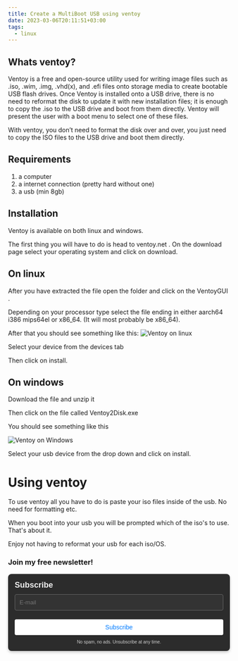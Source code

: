 ```yaml
---
title: Create a MultiBoot USB using ventoy
date: 2023-03-06T20:11:51+03:00
tags:
  - linux
---
```

## Whats ventoy?
Ventoy is a free and open-source utility used for writing image files such as .iso, .wim, .img, .vhd(x), and .efi files onto storage media to create bootable USB flash drives. Once Ventoy is installed onto a USB drive, there is no need to reformat the disk to update it with new installation files; it is enough to copy the .iso to the USB drive and boot from them directly. Ventoy will present the user with a boot menu to select one of these files.


With ventoy, you don’t need to format the disk over and over, you just need to copy the ISO files to the USB drive and boot them directly.
## Requirements
1. a computer
2. a internet connection (pretty hard without one)
3. a usb (min 8gb)

## Installation
Ventoy is available on both linux and windows.

The first thing you will have to do is head to ventoy.net . On the download page select your operating system and click on download.

## On linux
After you have extracted the file open the folder and click on the VentoyGUI .

Depending on your processor type select the file ending in either aarch64 i386 mips64el or x86_64. (It will most probably be x86_64).

After that you should see something like this:
![Ventoy on linux](../assets/ventoy.webp)

Select your device from the devices tab

Then click on install.

## On windows
Download the file and unzip it

Then click on the file called Ventoy2Disk.exe

You should see something like this

![Ventoy on Windows](../assets/ventoy-win.webp)

Select your usb device from the drop down and click on install.

# Using ventoy 
To use ventoy all you have to do is paste your iso files inside of the usb. No need for formatting etc.

When you boot into your usb you will be prompted which of the iso's to use. That's about it.

Enjoy not having to reformat your usb for each iso/OS.

### Join my free newsletter!
<div style="text-align: left; margin: 0 auto;">
    <form method="post" action="https://newsletter.4rkal.com/subscription/form" style="background: #2c2c2c; color: #f0f0f0; border-radius: 8px; padding: 15px; max-width: 500px; box-shadow: 0 3px 6px rgba(0, 0, 0, 0.2); font-family: Arial, sans-serif;">
        <div style="display: flex; flex-direction: column; gap: 10px;">
            <h3 style="margin: 0; color: #f0f0f0; font-size: 18px;">Subscribe</h3>
            <input type="hidden" name="nonce"/>
            <input type="email" name="email" required placeholder="E-mail" style="width: 100%; padding: 10px; border: 1px solid #666; border-radius: 4px; background: #333; color: #f0f0f0; box-sizing: border-box;"/>
            <div style="display: flex; flex-direction: column; gap: 8px;">
                <label style="margin: 0; color: #f0f0f0; display: none;">
                    <input id="78a75" type="checkbox" name="l" checked value="78a75b30-472d-4790-a5d5-7f2ed49662a4" style="accent-color: #fff;"/>
                    Weekly Roundup
                </label>
                <span style="color: #d0d0d0; display: none;">Where I share what I’ve been up to that week, including articles I’ve published, cool finds, tips and tricks, and more!</span>
                <label style="margin: 0; color: #f0f0f0; display: none;">
                    <input id="b3964" type="checkbox" name="l" checked value="b3964560-37b0-43d3-9df9-26589fd6bf8d" style="accent-color: #fff;"/>
                    New Posts
                </label>
                <span style="color: #d0d0d0; display: none;">Receive an email every time I post something new on my blog</span>
            </div>
            <input type="submit" value="Subscribe" style="width: 100%; padding: 10px; border: none; border-radius: 4px; background: #fff; color: #007bff; font-size: 14px; cursor: pointer; transition: background-color 0.3s ease, box-shadow 0.3s ease; box-shadow: 0 1px 3px rgba(0, 0, 0, 0.2);"/>
        </div>
        <p style="text-align: center; margin-top: 10px; color: #d0d0d0; font-size: 10px; margin-bottom:0px;">
            No spam, no ads. Unsubscribe at any time.
        </p>
    </form>
</div>